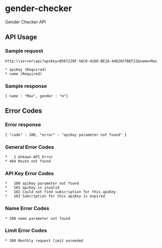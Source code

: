 # gender-checker

Gender Checker API

## API Usage

### Sample request

`http:\\server\api?apiKey=B567228F-56C0-416D-BE1A-44820CFBEF22&name=Max`

	* apiKey (Required)
	* name (Required)

### Sample response

`{ name : "Max", gender : "m"}`

## Error Codes

### Error response

`{ "code" : 100, "error" : "apiKey parameter not found" }`

### General Error Codes

	*	1 Unkown API Error
	* 404 Route not found

### API Key Error Codes

	*	100 apiKey parameter not found
	*	101	apiKey is invalid
	*	102 Could not find subscription for this apiKey
	*	103 Subcription for this apiKey is expired

### Name Error Codes

	* 200 name parameter not found

### Limit Error Codes

	* 300 Monthly request limit exceeded
